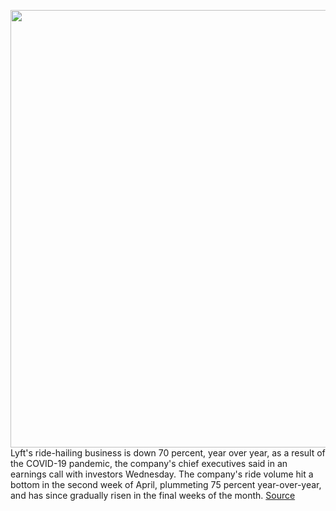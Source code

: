 <img src='https://cdn.vox-cdn.com/thumbor/TiTETXw3_mfRMlaoSTPJi5J-td0=/0x0:2040x1360/1200x800/filters:focal(857x517:1183x843)/cdn.vox-cdn.com/uploads/chorus_image/image/66761405/acastro_180927_1777_lyft_0003.0.jpg' width='700px' /><br/>
Lyft's ride-hailing business is down 70 percent, year over year, as a result of the COVID-19 pandemic, the company's chief executives said in an earnings call with investors Wednesday. The company's ride volume hit a bottom in the second week of April, plummeting 75 percent year-over-year, and has since gradually risen in the final weeks of the month.
<a href='https://www.theverge.com/2020/5/6/21249815/lyft-q1-earnings-coronavirus-rides-loss-layoffs'> Source <a/>
